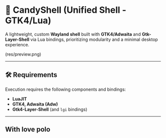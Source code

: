 # 🍬 CandyShell (Unified Shell - GTK4/Lua)

A lightweight, custom **Wayland shell** built with **GTK4/Adwaita** and **Gtk-Layer-Shell** via Lua bindings, prioritizing modularity and a minimal desktop experience.

(res/preview.png)

---

## 🛠️ Requirements

Execution requires the following components and bindings:
* **LuaJIT**
* **GTK4, Adwaita (Adw)**
* **Gtk4-Layer-Shell** (and `lgi` bindings)

---

## With love polo